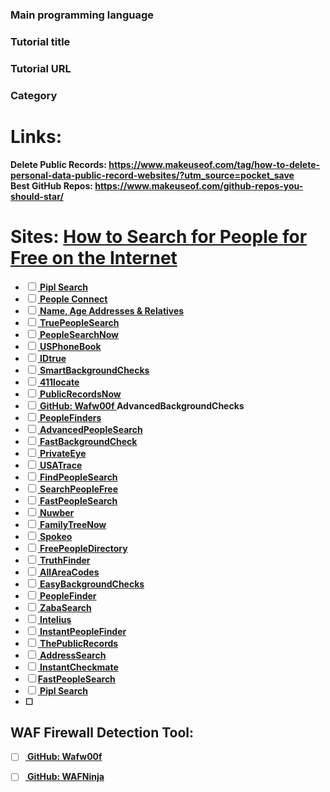 <!--
Thanks for your contribution! If you're submitting a tutorial, please ensure it includes a guided path for learners, either through a step-by-step article or by breaking down code into digestible parts that are easy to follow. Please submit only programming tutorials that build something interesting from scratch; no frameworks, libraries, guides for frameworks/libraries or tutorials that glue just other libraries together. 
-->
### Main programming language
<!-- max. 1 -->

### Tutorial title
<!-- the original title from the article, repository, ... -->

### Tutorial URL

### Category

# Links:
<b> Delete Public Records: https://www.makeuseof.com/tag/how-to-delete-personal-data-public-record-websites/?utm_source=pocket_save </b> <br>
<b> Best GitHub Repos: https://www.makeuseof.com/github-repos-you-should-star/ <b> <br>
# Sites: <a href="https://pipl.com/](https://www.makeuseof.com/tag/15-websites-to-trace-people-online/"> How to Search for People for Free on the Internet  </a>

* [ ] <a href="https://pipl.com/"> Pipl Search  </a>
* [ ] <a href="https://suppression.peopleconnect.us/login"> People Connect </a> <br>
* [ ] <a href="#"> Name, Age Addresses & Relatives</a>
* [ ] <a href="#"> TruePeopleSearch</a>
* [ ] <a href="#"> PeopleSearchNow </a>
* [ ] <a href="#"> USPhoneBook </a>
* [ ] <a href="#"> IDtrue </a>
* [ ] <a href="#"> SmartBackgroundChecks</a>
* [ ] <a href="#"> 411locate </a>
* [ ] <a href="#"> PublicRecordsNow </a>
* [ ] <a href="#"> GitHub: Wafw00f  </a> AdvancedBackgroundChecks
* [ ] <a href="#"> PeopleFinders  </a> 
* [ ] <a href="#"> AdvancedPeopleSearch </a> 
* [ ] <a href="#"> FastBackgroundCheck  </a> 
* [ ] <a href="#"> PrivateEye  </a> 
* [ ] <a href="#"> USATrace  </a> 
* [ ] <a href="#"> FindPeopleSearch  </a>
* [ ] <a href="#"> SearchPeopleFree  </a> 
* [ ] <a href="#"> FastPeopleSearch </a> 
* [ ] <a href="#"> Nuwber </a> 
* [ ] <a href="#"> FamilyTreeNow  </a> 
* [ ] <a href="#"> Spokeo  </a> 
* [ ] <a href="#"> FreePeopleDirectory </a> 
* [ ] <a href="#"> TruthFinder  </a> 
* [ ] <a href="#"> AllAreaCodes  </a> 
* [ ] <a href="#"> EasyBackgroundChecks </a> 
* [ ] <a href="#"> PeopleFinder  </a> 
* [ ] <a href="#"> ZabaSearch  </a> 
* [ ] <a href="#"> Intelius  </a> 
* [ ] <a href="#"> InstantPeopleFinder </a> 
* [ ] <a href="#"> ThePublicRecords  </a> 
* [ ] <a href="#"> AddressSearch  </a> 
* [ ] <a href="#"> InstantCheckmate  </a> 
* [ ] <a href="https://www.fastpeoplesearch.com">FastPeopleSearch </a> <br>
* [ ] <a href="https://pipl.com/"> Pipl Search  </a>
* [ ] 
## WAF Firewall Detection Tool:<br>
* [ ] <a href="#"> GitHub: Wafw00f  </a> <br>
* [ ] <a href="#"> GitHub: WAFNinja  </a> <br>

